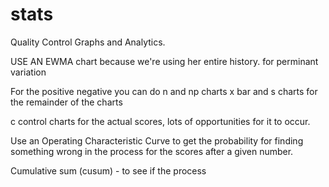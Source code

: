 # stats
Quality Control Graphs and Analytics.


USE AN EWMA chart because we're using her entire history. for perminant variation

For the positive negative you can do n and np charts
x bar and s charts for the remainder of the charts

c control charts for the actual scores, lots of opportunities for it to occur.

Use an Operating Characteristic Curve to get the probability for finding something wrong in the process for the scores after a given number.

Cumulative sum (cusum) - to see if the process
